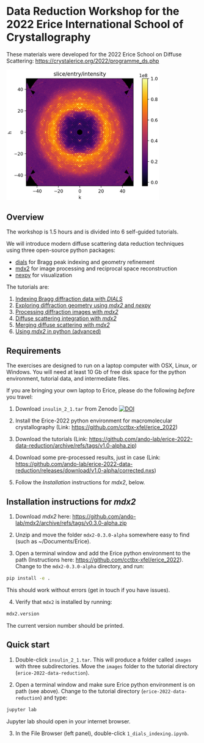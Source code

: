 # Data Reduction Workshop for the 2022 Erice International School of Crystallography

These materials were developed for the 2022 Erice School on Diffuse Scattering: https://crystalerice.org/2022/programme_ds.php

<img src="resources/insulin_slice.png" alt="INSULIN" width="400"/>

## Overview

The workshop is 1.5 hours and is divided into 6 self-guided tutorials.

We will introduce modern diffuse scattering data reduction techniques using three open-source python packages:
- [dials](https://dials.github.io/) for Bragg peak indexing and geometry refinement
- [mdx2](https://github.com/ando-Lab/mdx2) for image processing and reciprocal space reconstruction
- [nexpy](https://nexpy.github.io/nexpy/) for visualization

The tutorials are:

1. [Indexing Bragg diffraction data with *DIALS*](1_dials_indexing.ipynb)
1. [Exploring diffraction geometry using *mdx2* and *nexpy*](2_mdx2_geometry.ipynb)
1. [Processing diffraction images with *mdx2*](3_mdx2_data.ipynb)
1. [Diffuse scattering integration with *mdx2*](4_mdx2_integration.ipynb)
1. [Merging diffuse scattering with *mdx2*](5_mdx2_merging.ipynb)
1. [Using *mdx2* in python (advanced)](6_mdx2_python.ipynb)

## Requirements

The exercises are designed to run on a laptop computer with OSX, Linux, or Windows. You will need at least 10 Gb of free disk space for the python environment, tutorial data, and intermediate files.

If you are bringing your own laptop to Erice, please do the following *before* you travel:

1. Download `insulin_2_1.tar` from Zenodo [![DOI](https://zenodo.org/badge/DOI/10.5281/zenodo.6536805.svg)](https://doi.org/10.5281/zenodo.6536805)

2. Install the Erice-2022 python environment for macromolecular crystallography (Link: https://github.com/cctbx-xfel/erice_2022)

4. Download the tutorials (Link: https://github.com/ando-lab/erice-2022-data-reduction/archive/refs/tags/v1.0-alpha.zip)

5. Download some pre-processed results, just in case (Link: https://github.com/ando-lab/erice-2022-data-reduction/releases/download/v1.0-alpha/corrected.nxs)

6. Follow the *Installation* instructions for *mdx2*, below.

## Installation instructions for *mdx2*

1. Download *mdx2* here: https://github.com/ando-lab/mdx2/archive/refs/tags/v0.3.0-alpha.zip

2. Unzip and move the folder `mdx2-0.3.0-alpha` somewhere easy to find (such as ~/Documents/Erice).

3. Open a terminal window and add the Erice python environment to the path (Instructions here: https://github.com/cctbx-xfel/erice_2022). Change to the `mdx2-0.3.0-alpha` directory, and run:
```bash
pip install -e .
```
This should work without errors (get in touch if you have issues).

4. Verify that `mdx2` is installed by running:
```bash
mdx2.version
```
The current version number should be printed.

## Quick start

1. Double-click `insulin_2_1.tar`. This will produce a folder called `images` with three subdirectories. Move the `images` folder to the tutorial directory (`erice-2022-data-reduction`).

2. Open a terminal window and make sure Erice python environment is on path (see above). Change to the tutorial directory (`erice-2022-data-reduction`) and type:
```bash
jupyter lab
```
Jupyter lab should open in your internet browser.

3. In the File Browser (left panel), double-click `1_dials_indexing.ipynb`.
